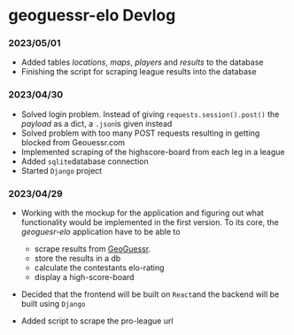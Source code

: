 # geoguessr-elo Devlog
### 2023/05/01
- Added tables *locations*, *maps*, *players* and *results* to the database
- Finishing the script for scraping league results into the database
### 2023/04/30
- Solved login problem. Instead of giving `requests.session().post()` the *payload* as a dict, a `.json`is given instead
- Solved problem with too many POST requests resulting in getting blocked from Geouessr.com
- Implemented scraping of the highscore-board from each leg in a league
- Added `sqlite`database connection
- Started `Django` project

### 2023/04/29
- Working with the mockup for the application and figuring out what functionality would be implemented in the first version. To its core, the *geoguesr-elo* application have to be able to
    - scrape results from [GeoGuessr](https://www.geoguessr.com/).
    - store the results in a db
    - calculate the contestants elo-rating
    - display a high-score-board

- Decided that the frontend will be built on `React`and the backend will be built using `Django`

- Added script to scrape the pro-league url
